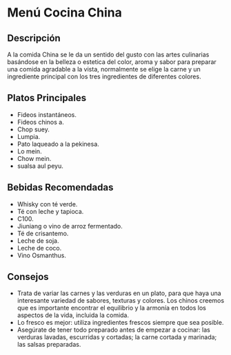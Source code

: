 # Menú Cocina China

## Descripción
A la comida China se le da un sentido del gusto con las artes culinarias basándose en la belleza o estetica del color, aroma y sabor para preparar una comida agradable a la vista, normalmente se elige la carne y un ingrediente principal con los tres ingredientes de diferentes colores.

## Platos Principales
- Fideos instantáneos.
- Fideos chinos a.
- Chop suey.
- Lumpia.
- Pato laqueado a la pekinesa.
- Lo mein.
- Chow mein.
- sualsa aul peyu.

## Bebidas Recomendadas
- Whisky con té verde.
- Té con leche y tapioca. 
- C100. 
- Jiuniang o vino de arroz fermentado. 
- Té de crisantemo. 
- Leche de soja. 
- Leche de coco. 
- Vino Osmanthus.

## Consejos
- Trata de variar las carnes y las verduras en un plato, para que haya una interesante variedad de sabores, texturas y colores. Los chinos creemos que es importante encontrar el equilibrio y la armonía en todos los aspectos de la vida, incluida la comida.
- Lo fresco es mejor: utiliza ingredientes frescos siempre que sea posible.
- Asegúrate de tener todo preparado antes de empezar a cocinar: las verduras lavadas, escurridas y cortadas; la carne cortada y marinada; las salsas preparadas.